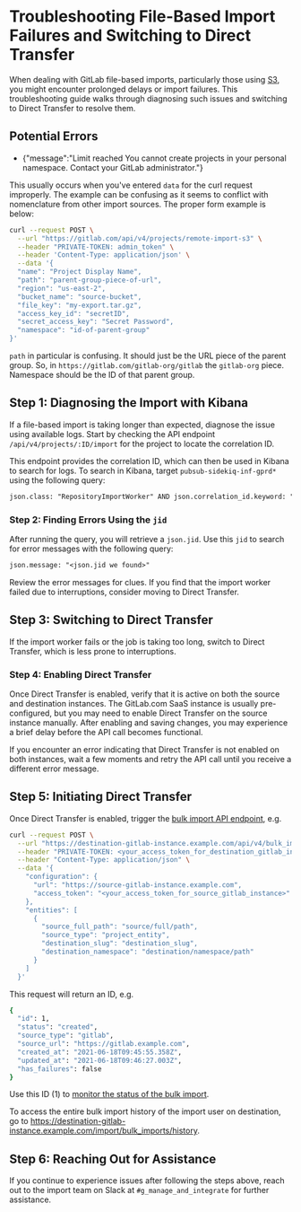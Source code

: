 
# Troubleshooting File-Based Import Failures and Switching to Direct Transfer

When dealing with GitLab file-based imports, particularly those using [S3](https://docs.gitlab.com/ee/api/project_import_export.html#import-a-file-from-aws-s3), you might encounter prolonged delays or import failures. This troubleshooting guide walks through diagnosing such issues and switching to Direct Transfer to resolve them.

## Potential Errors

- {"message":"Limit reached You cannot create projects in your personal namespace. Contact your GitLab administrator."}

This usually occurs when you've entered `data` for the curl request improperly. The example can be confusing as it seems to conflict with nomenclature from other import sources. The proper form example is below:

```bash
curl --request POST \
  --url "https://gitlab.com/api/v4/projects/remote-import-s3" \
  --header "PRIVATE-TOKEN: admin_token" \
  --header 'Content-Type: application/json' \
  --data '{
  "name": "Project Display Name",
  "path": "parent-group-piece-of-url",
  "region": "us-east-2",
  "bucket_name": "source-bucket",
  "file_key": "my-export.tar.gz",
  "access_key_id": "secretID",
  "secret_access_key": "Secret Password",
  "namespace": "id-of-parent-group"
}'
```

`path` in particular is confusing. It should just be the URL piece of the parent group. So, in `https://gitlab.com/gitlab-org/gitlab` the `gitlab-org` piece. Namespace should be the ID of that parent group.

## Step 1: Diagnosing the Import with Kibana

If a file-based import is taking longer than expected, diagnose the issue using available logs. Start by checking the API endpoint `/api/v4/projects/:ID/import` for the project to locate the correlation ID.

This endpoint provides the correlation ID, which can then be used in Kibana to search for logs. To search in Kibana, target `pubsub-sidekiq-inf-gprd*` using the following query:

```txt
json.class: "RepositoryImportWorker" AND json.correlation_id.keyword: "<Correlation ID from API>"
```

### Step 2: Finding Errors Using the `jid`

After running the query, you will retrieve a `json.jid`. Use this `jid` to search for error messages with the following query:

```txt
json.message: "<json.jid we found>"
```

Review the error messages for clues. If you find that the import worker failed due to interruptions, consider moving to Direct Transfer.

## Step 3: Switching to Direct Transfer

If the import worker fails or the job is taking too long, switch to Direct Transfer, which is less prone to interruptions.

### Step 4: Enabling Direct Transfer

Once Direct Transfer is enabled, verify that it is active on both the source and destination instances. The GitLab.com SaaS instance is usually pre-configured, but you may need to enable Direct Transfer on the source instance manually. After enabling and saving changes, you may experience a brief delay before the API call becomes functional.

If you encounter an error indicating that Direct Transfer is not enabled on both instances, wait a few moments and retry the API call until you receive a different error message.

## Step 5: Initiating Direct Transfer

Once Direct Transfer is enabled, trigger the [bulk import API endpoint](https://docs.gitlab.com/api/bulk_imports/#start-a-new-group-or-project-migration), e.g.

```bash
curl --request POST \
  --url "https://destination-gitlab-instance.example.com/api/v4/bulk_imports" \
  --header "PRIVATE-TOKEN: <your_access_token_for_destination_gitlab_instance>" \
  --header "Content-Type: application/json" \
  --data '{
    "configuration": {
      "url": "https://source-gitlab-instance.example.com",
      "access_token": "<your_access_token_for_source_gitlab_instance>"
    },
    "entities": [
      {
        "source_full_path": "source/full/path",
        "source_type": "project_entity",
        "destination_slug": "destination_slug",
        "destination_namespace": "destination/namespace/path"
      }
    ]
  }'
```

This request will return an ID, e.g.

```bash
{
  "id": 1,
  "status": "created",
  "source_type": "gitlab",
  "source_url": "https://gitlab.example.com",
  "created_at": "2021-06-18T09:45:55.358Z",
  "updated_at": "2021-06-18T09:46:27.003Z",
  "has_failures": false
}
```

Use this ID (1) to [monitor the status of the bulk import](https://gitlab.com/gitlab-org/professional-services-automation/tools/migration/congregate/-/snippets/4818709).

To access the entire bulk import history of the import user on destination, go to https://destination-gitlab-instance.example.com/import/bulk_imports/history.

## Step 6: Reaching Out for Assistance

If you continue to experience issues after following the steps above, reach out to the import team on Slack at `#g_manage_and_integrate` for further assistance.
